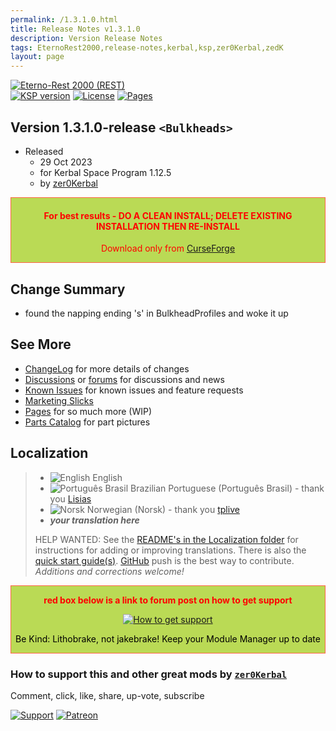 ```yaml
---
permalink: /1.3.1.0.html
title: Release Notes v1.3.1.0
description: Version Release Notes
tags: EternoRest2000,release-notes,kerbal,ksp,zer0Kerbal,zedK
layout: page
---
```

<!-- ReleaseLayout.md v1.3.1.0
Eterno-Rest 2000 (REST)
created: 11 Aug 2018
updated: 29 Oct 2023

TEMPLATE: ReleaseLayout.md v1.3.7.0
created: 11 Aug 2018
updated: 29 May 2023 -->
[![Eterno-Rest 2000 (REST)][SHD:mod]][CURSFG:url]  
[![KSP version][KSP:shd]][KSP:url] [![License][LIC:shd]][LIC:url] [![Pages][SHD:pgs]][pages]

## Version 1.3.1.0-release `<Bulkheads>`

* Released
  * 29 Oct 2023
  * for Kerbal Space Program 1.12.5
  * by [zer0Kerbal](https://github.com/zer0Kerbal)
<div style="border:0.5px solid Tomato; background-color: #bada55; color: #FF0000; text-align:center"><h4><b>For best results - DO A CLEAN INSTALL; DELETE EXISTING INSTALLATION THEN RE-INSTALL</b></h4><p>Download only from <a href="https://www.curseforge.com/kerbal/ksp-mods/EternoRest2000/files">CurseForge</a></p></div>

## Change Summary

* found the napping ending 's' in BulkheadProfiles and woke it up

## See More

* [ChangeLog][chlog] for more details of changes
* [Discussions][discu] or [forums][forum] for discussions and news
* [Known Issues][issue] for known issues and feature requests
* [Marketing Slicks][markt]
* [Pages][pages] for so much more (WIP)
* [Parts Catalog][parts] for part pictures

## Localization

>* ![English](https://raw.githubusercontent.com/zer0Kerbal/zer0Kerbal/zed'K/img/EN.png) English
>* ![Português Brasil](https://raw.githubusercontent.com/zer0Kerbal/zer0Kerbal/zed'K/img/BR.png) Brazilian Portuguese (Português Brasil) - thank you [Lisias](https://github.com/Lisias)
>* ![Norsk](https://raw.githubusercontent.com/zer0Kerbal/zer0Kerbal/zed'K/img/NO.png) Norwegian (Norsk) - thank you [tplive](https://github.com/tplive)
>* ***your translation here***
>
> HELP WANTED: See the [README's in the Localization folder](https://github.com/zer0Kerbal/zer0Kerbal/blob/master/Localization/readme.md) for instructions for adding or improving translations. There is also the [quick start guide(s)](https://github.com/zer0Kerbal/zer0Kerbal/blob/master/Localization/quickstart.md). [GitHub][GitHub:url] push is the best way to contribute. *Additions and corrections welcome!*

<div style="border:0.5px solid Tomato; background-color: #BADA55; color: #FF0000; text-align:center">
  <p><b>red box below is a link to forum post on how to get support</b></p>
  <a href="https://forum.kerbalspaceprogram.com/index.php?/topic/83212-*">
    <p><img src="https://i.postimg.cc/vHP6zmrw/image.png" alt="How to get support"></p></a>
  <p style="color: #000000;">Be Kind: Lithobrake, not jakebrake! Keep your Module Manager up to date</p>
</div>

### How to support this and other great mods by [`zer0Kerbal`][zedK]

Comment, click, like, share, up-vote, subscribe

[![Support][PAYPAL:img]][PAYPAL:url] [![Patreon][PATREON:img]][PATREON:url]

<!-- links -->
[chlog]: https://raw.githubusercontent.com/zer0Kerbal/EternoRest2000/master/changelog.md "Changelog"
[discu]: https://github.com/zer0Kerbal/EternoRest2000/discussions/ "Discussions"
[forum]: https://forum.kerbalspaceprogram.com/index.php?/topic/209894-*/ "EternoRest 2000 (REST)"
[issue]: https://github.com/zer0Kerbal/EternoRest2000/issues/ "Issue Tracker"
[markt]: https://zer0kerbal.github.io/EternoRest2000/Marketing "Marketing Slicks"
[pages]: https://zer0kerbal.github.io/EternoRest2000/ "GitHub Pages"
[parts]: https://zer0kerbal.github.io/EternoRest2000/PartsCatalog "Parts Catalog"
[works]: https://zer0kerbal.github.io/EternoRest2000/HowItWorks "How It Works"

<!-- shields -->
[SHD:mod]: https://img.shields.io/badge/Eterno--Rest%202000%20(REST)%20-v1.3.1.0--release-BADA55.svg?style=plastic&labelColor=darkgreen/ "1.3.1.0-release"
[SHD:pgs]: https://img.shields.io/badge/GitHub-Pages-white?style=plastic&labelColor=9cf&logoColor=181717&logo=github/ "GitHub IO"

[CURSFG:url]: https://www.curseforge.com/kerbal/ksp-mods/EternoRest2000 "CurseForge"
[GITHUB:url]: https://github.com/zer0Kerbal/EternoRest2000/ "GitHub"

[KSP:url]: http://kerbalspaceprogram.com/ "Kerbal Space Program"
[KSP:shd]: https://img.shields.io/badge/KSP-1.12.5-blue.svg?style=plastic&labelColor=black/ "Kerbal Space Program"

<!--- license -->
<!--- license -->
[LIC:url]: https://www.gnu.org/licenses/gpl-2.0-standalone.html "GPL-2.0"
[LIC:shd]: https://img.shields.io/badge/License-GPL--3.0-A42E2B?labelColor=white&style=plastic&logoColor=A42E2B&logo=gnu "GPL-2.0"

[PAYPAL:img]: https://img.shields.io/badge/Buy%20me%20some%20-LFO-BADA55?style=for-the-badge&logo=paypal&labelColor=FFDD00 "PayPal"
[PAYPAL:url]: https://www.paypal.com/donate?hosted_button_id=DC22YHMEJREKL "PayPal"
[PATREON:img]: https://img.shields.io/badge/Patreon%20-Patreonize-FF424D?style=for-the-badge&logo=patreon "Patreon"
[PATREON:url]: https://www.patreon.com/zer0Kerbal/membership "Patreon"

[zedK]: https://forum.kerbalspaceprogram.com/index.php?/profile/190933-*/ "zer0Kerbal"

<!-- THIS FILE: CC BY-ND 4.0 by zer0Kerbal -->